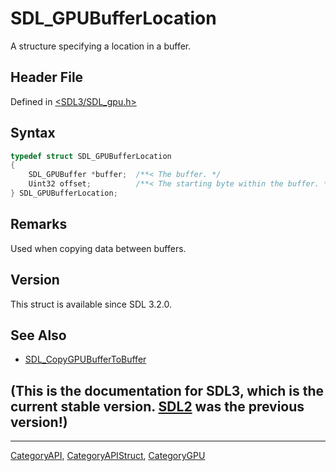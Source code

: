 # SDL_GPUBufferLocation

A structure specifying a location in a buffer.

## Header File

Defined in [<SDL3/SDL_gpu.h>](https://github.com/libsdl-org/SDL/blob/main/include/SDL3/SDL_gpu.h)

## Syntax

```c
typedef struct SDL_GPUBufferLocation
{
    SDL_GPUBuffer *buffer;  /**< The buffer. */
    Uint32 offset;          /**< The starting byte within the buffer. */
} SDL_GPUBufferLocation;
```

## Remarks

Used when copying data between buffers.

## Version

This struct is available since SDL 3.2.0.

## See Also

- [SDL_CopyGPUBufferToBuffer](SDL_CopyGPUBufferToBuffer)


## (This is the documentation for SDL3, which is the current stable version. [SDL2](https://wiki.libsdl.org/SDL2/) was the previous version!)



----
[CategoryAPI](CategoryAPI), [CategoryAPIStruct](CategoryAPIStruct), [CategoryGPU](CategoryGPU)

